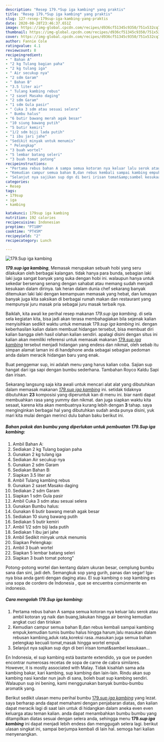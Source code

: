 ```yaml
---
description: "Resep 179.*Sup iga kambing* yang praktis"
title: "Resep 179.*Sup iga kambing* yang praktis"
slug: 127-resep-179sup-iga-kambing-yang-praktis
date: 2020-08-28T23:46:37.651Z
image: https://img-global.cpcdn.com/recipes/d936cf51345c9350/751x532cq70/179sup-iga-kambing-foto-resep-utama.jpg
thumbnail: https://img-global.cpcdn.com/recipes/d936cf51345c9350/751x532cq70/179sup-iga-kambing-foto-resep-utama.jpg
cover: https://img-global.cpcdn.com/recipes/d936cf51345c9350/751x532cq70/179sup-iga-kambing-foto-resep-utama.jpg
author: Fannie Cole
ratingvalue: 4.1
reviewcount: 8
recipeingredient:
- " Bahan A"
- "2 kg Tulang bagian paha"
- "2 kg tulang iga"
- " Air secukup nya"
- "2 sdm Garam"
- " Bahan B"
- "3.5 liter air"
- " Tulang kambing rebus"
- "2 saset Masako daging"
- "2 sdm Garam"
- "1 sdm Gula pasir"
- " Cuka 3 sdm atau sesuai selera"
- " Bumbu halus"
- "6 butir bawang merah agak besar"
- "10 siung bawang putih"
- "5 butir kemiri"
- "1/2 sdm biji lada putih"
- "1 ibu jari jahe"
- "Sedikit minyak untuk menumis"
- " Pelengkap"
- "3 buah wortel"
- "5 lembar batang seleri"
- "3 buah tomat potong"
recipeinstructions:
- "Pertama rebus bahan A sampa semua kotoran nya keluar lalu serok atau ambil kotoran yg naik dan buang,lakukan hingga air bening kemudian angkat cuci dan tiriskan"
- "Kemudian campur semua bahan B,dan rebus kembali sampai kambing empuk,kemudian tumis bumbu halus hingga harum,lalu masukan dalam rebusan kambing,aduk rata,koreksi rasa..masukan juga semua bahan pelengkap kecuali tomat,masak hingga wortel empuk"
- "Selanjut nya sajikan sup dgn di beri irisan tomat&amp;sambel kesukaan..."
categories:
- Resep
tags:
- 179sup
- iga
- kambing

katakunci: 179sup iga kambing 
nutrition: 192 calories
recipecuisine: Indonesian
preptime: "PT18M"
cooktime: "PT45M"
recipeyield: "2"
recipecategory: Lunch

---
```



![179.*Sup iga kambing*](https://img-global.cpcdn.com/recipes/d936cf51345c9350/751x532cq70/179sup-iga-kambing-foto-resep-utama.jpg)

<b><i>179.*sup iga kambing*</i></b>, Memasak merupakan sebuah hobi yang seru dilakukan oleh berbagai kalangan. tidak hanya para bunda, sebagian laki laki juga sangat banyak yang suka dengan hobi ini. walaupun hanya untuk sekedar bersenang senang dengan sahabat atau memang sudah menjadi kesukaan dalam dirinya. tak heran dalam dunia chef sekarang banyak ditemukan laki laki dengan kemampuan memasak yang hebat, dan lumayan banyak juga kita saksikan di berbagai rumah makan dan restaurant yang mempunyai juru masak pria sebagai juru masak terbaik nya.

Baiklah, kita awali ke perihal resep makanan <i>179.*sup iga kambing*</i>. di sela sela kegiatan kita, bisa jadi akan terasa membahagiakan bila sejenak kalian menyisihkan sedikit waktu untuk memasak 179.*sup iga kambing* ini. dengan keberhasilan kalian dalam membuat hidangan tersebut, bisa membuat diri kalian bangga oleh hasil olahan kalian sendiri. apalagi disini dengan situs ini kalian akan memiliki referensi untuk memasak makanan <u>179.*sup iga kambing*</u> tersebut menjadi hidangan yang endess dan nikmat, oleh sebab itu simpan alamat laman ini di handphone anda sebagai sebagian pedoman anda dalam meracik hidangan baru yang enak.

Buat penggemar sup, ini adalah menu yang harus kalian coba. Sajian sup hangat dari iga sapi dengan bumbu sederhana. Tambahan Royco Kaldu Sapi dan irisan.


Sekarang langsung saja kita awali untuk mencari alat alat yang dibutuhkan dalam memasak makanan <u><i>179.*sup iga kambing*</i></u> ini. setidak tidaknya dibutuhkan <b>23</b> komposisi yang diperuntuk kan di menu ini. biar nanti dapat membuahkan rasa yang yummy dan nikmat. dan juga siapkan waktu kita sesaat, karena kita akan membuatnya kurang lebih dengan <b>3</b> tahap. saya menginginkan berbagai hal yang dibutuhkan sudah anda punya disini, yuk mari kita mulai dengan merinci dulu bahan baku berikut ini.

<!--inarticleads1-->

##### Bahan pokok dan bumbu yang diperlukan untuk pembuatan 179.*Sup iga kambing*:

1. Ambil  Bahan A:
1. Sediakan 2 kg Tulang bagian paha
1. Gunakan 2 kg tulang iga
1. Sediakan  Air secukup nya
1. Gunakan 2 sdm Garam
1. Sediakan  Bahan B:
1. Siapkan 3.5 liter air
1. Ambil  Tulang kambing rebus
1. Gunakan 2 saset Masako daging
1. Sediakan 2 sdm Garam
1. Siapkan 1 sdm Gula pasir
1. Ambil  Cuka 3 sdm atau sesuai selera
1. Gunakan  Bumbu halus:
1. Gunakan 6 butir bawang merah agak besar
1. Sediakan 10 siung bawang putih
1. Sediakan 5 butir kemiri
1. Ambil 1/2 sdm biji lada putih
1. Sediakan 1 ibu jari jahe
1. Ambil Sedikit minyak untuk menumis
1. Siapkan  Pelengkap:
1. Ambil 3 buah wortel
1. Siapkan 5 lembar batang seleri
1. Siapkan 3 buah tomat potong&#34;


Potong-potong wortel dan kentang dalam ukuran besar, cemplung bumbu sana dan sini, jadi deh. Semangkuk sop yang gurih, panas dan segar! Iga-nya bisa anda ganti dengan daging atau. El sup kambing o sop kambing es una sopa de cordero de Indonesia , que se encuentra comúnmente en indonesio. 

<!--inarticleads2-->

##### Cara mengolah 179.*Sup iga kambing*:

1. Pertama rebus bahan A sampa semua kotoran nya keluar lalu serok atau ambil kotoran yg naik dan buang,lakukan hingga air bening kemudian angkat cuci dan tiriskan
1. Kemudian campur semua bahan B,dan rebus kembali sampai kambing empuk,kemudian tumis bumbu halus hingga harum,lalu masukan dalam rebusan kambing,aduk rata,koreksi rasa..masukan juga semua bahan pelengkap kecuali tomat,masak hingga wortel empuk
1. Selanjut nya sajikan sup dgn di beri irisan tomat&amp;sambel kesukaan...


En Indonesia, el sup kambing está bastante extendido, ya que se pueden encontrar numerosas recetas de sopa de carne de cabra similares. However, it is mostly associated with Malay. Tidak kisahlah sama ada kambing bakar, kari kambing, sup kambing dan lain-lain. Rindu akan sup kambing nasi kandar nun jauh di sana, boleh buat sup kambing sendiri. Walaupun sup ini bening, kami menggunakan banyak bumbu-bumbu aromatik yang. 

Berikut sedikit ulasan menu perihal bumbu <u>179.*sup iga kambing*</u> yang lezat. saya berharap anda dapat memahami dengan penjabaran diatas, dan kalian dapat meracik lagi di saat lain untuk di hidangkan dalam aneka even even keluarga atau teman kalian. anda dapat menambahkan bumbu bumbu yang ditampilkan diatas sesuai dengan selera anda, sehingga menu <b>179.*sup iga kambing*</b> ini dapat menjadi lebih endess dan menggugah selera lagi. berikut ulasan singkat ini, sampai berjumpa kembali di lain hal. semoga hari kalian menyenangkan.
